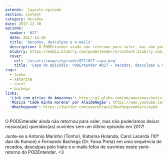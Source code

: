 ```yaml
---
extends: _layouts.episode
section: content
category: Recados
date: 2017-12-30
episode:
  number: '027'
  date: 2017-12-30
  title: 'Recados, desculpas e e-mails'
  description: O PODEntender ainda não retornou para valer, mas não poderíamos deixar nossos(as) queridos(as) ouvintes sem um último episódio em 2017!
  blubrry: https://media.blubrry.com/podentender/s/content.blubrry.com/podentender/PODEntender_027.mp3
  cover:
    url: '/assets/images/episode/027/027-capa.png'
    title: 'Capa do episódio: PODEntender #027 - Recados, desculpas & e-mails'
tags:
  - tonho
  - katarina
  - carol
  - bachega
links:
  'Link com gírias do Amazonas': http://g1.globo.com/am/amazonas/noticia/2014/06/g1-lanca-desafio-em-manaus-e-gringos-se-arriscam-em-girias-do-amazones.htm
  'Música "Cadê minha morena" por AlaídeNegão': https://www.youtube.com/watch?v=8CRIM_i2QFI
  '#bachegavem': https://twitter.com/search?q=%23bachegavem&src=typd
---
```


O PODEntender ainda não retornou para valer, mas não poderíamos deixar nossos(as) queridos(as)
ouvintes sem um último episódio em 2017!

Junte-se a Antonio Marinho (Tonho), Katarina Holanda, Carol Lacerda (10º dan do Kumon)
e Fernando Bachega (Dr. Faixa Preta) em uma sequência de recados, desculpas pelo hiato e
e-mails fofos de ouvintes neste semi-retorno do PODEntender. <3
